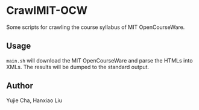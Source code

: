 CrawlMIT-OCW
============

Some scripts for crawling the course syllabus of MIT OpenCourseWare.

## Usage
`main.sh` will download the MIT OpenCourseWare and parse the HTMLs into XMLs.
The results will be dumped to the standard output.

## Author
Yujie Cha, Hanxiao Liu
